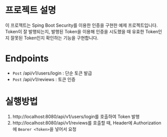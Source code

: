# 프로젝트 설명
이 프로젝트는 Sping Boot Security를 이용한 인증을 구현한 예제 프로젝트입니다.  
Token이 잘 발행되는지, 발행된 Token을 이용해 인증을 시도했을 때 유효한 Token인지 잘못된 Token인지 확인하는 기능을 구현합니다. 

# Endpoints
- `Post` /api/v1/users/login : 단순 토큰 발급
- `Post` /api/v1/reviews : 토큰 인증

# 실행방법
1. http://localhost:8080/api/v1/users/login를 호출하여 Token 발행
2. http://localhost:8080/api/v1/reviews를 호출할 때, Header에 Authorization에 `Bearer <Token>`을 넣어서 요청